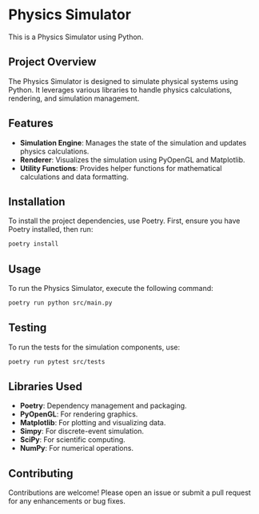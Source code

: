 # Physics Simulator

This is a Physics Simulator using Python.

## Project Overview

The Physics Simulator is designed to simulate physical systems using Python. It leverages various libraries to handle physics calculations, rendering, and simulation management.

## Features

- **Simulation Engine**: Manages the state of the simulation and updates physics calculations.
- **Renderer**: Visualizes the simulation using PyOpenGL and Matplotlib.
- **Utility Functions**: Provides helper functions for mathematical calculations and data formatting.

## Installation

To install the project dependencies, use Poetry. First, ensure you have Poetry installed, then run:

```bash
poetry install
```

## Usage

To run the Physics Simulator, execute the following command:

```bash
poetry run python src/main.py
```

## Testing

To run the tests for the simulation components, use:

```bash
poetry run pytest src/tests
```

## Libraries Used

- **Poetry**: Dependency management and packaging.
- **PyOpenGL**: For rendering graphics.
- **Matplotlib**: For plotting and visualizing data.
- **Simpy**: For discrete-event simulation.
- **SciPy**: For scientific computing.
- **NumPy**: For numerical operations.

## Contributing

Contributions are welcome! Please open an issue or submit a pull request for any enhancements or bug fixes.